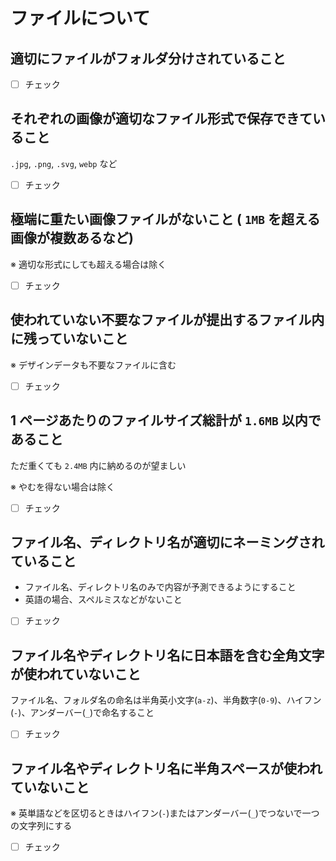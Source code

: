# ファイルについて

## 適切にファイルがフォルダ分けされていること

- [ ] チェック

## それぞれの画像が適切なファイル形式で保存できていること

`.jpg`, `.png`, `.svg`, `webp` など

- [ ] チェック

## 極端に重たい画像ファイルがないこと ( `1MB` を超える画像が複数あるなど)

※ 適切な形式にしても超える場合は除く

- [ ] チェック

## 使われていない不要なファイルが提出するファイル内に残っていないこと

※ デザインデータも不要なファイルに含む

- [ ] チェック

## 1 ページあたりのファイルサイズ総計が `1.6MB` 以内であること

ただ重くても `2.4MB` 内に納めるのが望ましい

※ やむを得ない場合は除く

- [ ] チェック

## ファイル名、ディレクトリ名が適切にネーミングされていること

- ファイル名、ディレクトリ名のみで内容が予測できるようにすること  
- 英語の場合、スペルミスなどがないこと

- [ ] チェック

## ファイル名やディレクトリ名に日本語を含む全角文字が使われていないこと

ファイル名、フォルダ名の命名は半角英小文字(`a-z`)、半角数字(`0-9`)、ハイフン(`-`)、アンダーバー(`_`)で命名すること

- [ ] チェック

## ファイル名やディレクトリ名に半角スペースが使われていないこと

※ 英単語などを区切るときはハイフン(`-`)またはアンダーバー(`_`)でつないで一つの文字列にする

- [ ] チェック

